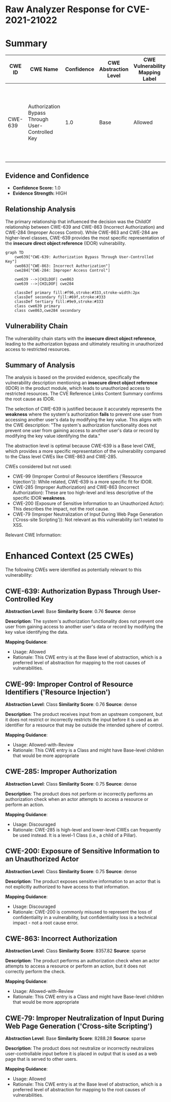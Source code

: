 # Raw Analyzer Response for CVE-2021-21022

# Summary
| CWE ID  | CWE Name | Confidence | CWE Abstraction Level | CWE Vulnerability Mapping Label | CWE-Vulnerability Mapping Notes |
|----------------|----------------------------------------------------------------------------------------------------|----------------|-------------------------|-----------------------------------|-----------------------------------------------------------------------------------------------------------------------------------------------------------------------------------------------------------------------------------------------------------------------------------|
| CWE-639 | Authorization Bypass Through User-Controlled Key | 1.0 | Base | Allowed | This CWE entry is at the Base level of abstraction, which is a preferred level of abstraction for mapping to the root causes of vulnerabilities. |

## Evidence and Confidence

*   **Confidence Score:** 1.0
*   **Evidence Strength:** HIGH

## Relationship Analysis
The primary relationship that influenced the decision was the ChildOf relationship between CWE-639 and CWE-863 (Incorrect Authorization) and CWE-284 (Improper Access Control). While CWE-863 and CWE-284 are higher-level classes, CWE-639 provides the most specific representation of the **insecure direct object reference** (IDOR) vulnerability.

```mermaid
graph TD
    cwe639["CWE-639: Authorization Bypass Through User-Controlled Key"]
    cwe863["CWE-863: Incorrect Authorization"]
    cwe284["CWE-284: Improper Access Control"]
    
    cwe639 -->|CHILDOF| cwe863
    cwe639 -->|CHILDOF| cwe284
    
    classDef primary fill:#f96,stroke:#333,stroke-width:2px
    classDef secondary fill:#69f,stroke:#333
    classDef tertiary fill:#9e9,stroke:#333
    class cwe639 primary
    class cwe863,cwe284 secondary
```

## Vulnerability Chain
The vulnerability chain starts with the **insecure direct object reference**, leading to the authorization bypass and ultimately resulting in unauthorized access to restricted resources.

## Summary of Analysis
The analysis is based on the provided evidence, specifically the vulnerability description mentioning an **insecure direct object reference** (IDOR) in the product module, which leads to unauthorized access to restricted resources. The CVE Reference Links Content Summary confirms the root cause as IDOR.

The selection of CWE-639 is justified because it accurately represents the **weakness** where the system's authorization **fails** to prevent one user from accessing another user's data by modifying the key value. This aligns with the CWE description: "The system's authorization functionality does not prevent one user from gaining access to another user's data or record by modifying the key value identifying the data."

The abstraction level is optimal because CWE-639 is a Base level CWE, which provides a more specific representation of the vulnerability compared to the Class level CWEs like CWE-863 and CWE-285.

CWEs considered but not used:

*   CWE-99 (Improper Control of Resource Identifiers ('Resource Injection')): While related, CWE-639 is a more specific fit for IDOR.
*   CWE-285 (Improper Authorization) and CWE-863 (Incorrect Authorization): These are too high-level and less descriptive of the specific IDOR **weakness**.
*   CWE-200 (Exposure of Sensitive Information to an Unauthorized Actor): This describes the impact, not the root cause.
*   CWE-79 (Improper Neutralization of Input During Web Page Generation ('Cross-site Scripting')): Not relevant as this vulnerability isn't related to XSS.

Relevant CWE Information:

# Enhanced Context (25 CWEs)
The following CWEs were identified as potentially relevant to this vulnerability:

## CWE-639: Authorization Bypass Through User-Controlled Key
**Abstraction Level**: Base
**Similarity Score**: 0.76
**Source**: dense

**Description**:
The system's authorization functionality does not prevent one user from gaining access to another user's data or record by modifying the key value identifying the data.

**Mapping Guidance**:
- Usage: Allowed
- Rationale: This CWE entry is at the Base level of abstraction, which is a preferred level of abstraction for mapping to the root causes of vulnerabilities.

## CWE-99: Improper Control of Resource Identifiers ('Resource Injection')
**Abstraction Level**: Class
**Similarity Score**: 0.76
**Source**: dense

**Description**:
The product receives input from an upstream component, but it does not restrict or incorrectly restricts the input before it is used as an identifier for a resource that may be outside the intended sphere of control.

**Mapping Guidance**:
- Usage: Allowed-with-Review
- Rationale: This CWE entry is a Class and might have Base-level children that would be more appropriate

## CWE-285: Improper Authorization
**Abstraction Level**: Class
**Similarity Score**: 0.75
**Source**: dense

**Description**:
The product does not perform or incorrectly performs an authorization check when an actor attempts to access a resource or perform an action.

**Mapping Guidance**:
- Usage: Discouraged
- Rationale: CWE-285 is high-level and lower-level CWEs can frequently be used instead. It is a level-1 Class (i.e., a child of a Pillar).

## CWE-200: Exposure of Sensitive Information to an Unauthorized Actor
**Abstraction Level**: Class
**Similarity Score**: 0.75
**Source**: dense

**Description**:
The product exposes sensitive information to an actor that is not explicitly authorized to have access to that information.

**Mapping Guidance**:
- Usage: Discouraged
- Rationale: CWE-200 is commonly misused to represent the loss of confidentiality in a vulnerability, but confidentiality loss is a technical impact - not a root cause error.

## CWE-863: Incorrect Authorization
**Abstraction Level**: Class
**Similarity Score**: 8357.82
**Source**: sparse

**Description**:
The product performs an authorization check when an actor attempts to access a resource or perform an action, but it does not correctly perform the check.

**Mapping Guidance**:
- Usage: Allowed-with-Review
- Rationale: This CWE entry is a Class and might have Base-level children that would be more appropriate

## CWE-79: Improper Neutralization of Input During Web Page Generation ('Cross-site Scripting')
**Abstraction Level**: Base
**Similarity Score**: 8288.28
**Source**: sparse

**Description**:
The product does not neutralize or incorrectly neutralizes user-controllable input before it is placed in output that is used as a web page that is served to other users.

**Mapping Guidance**:
- Usage: Allowed
- Rationale: This CWE entry is at the Base level of abstraction, which is a preferred level of abstraction for mapping to the root causes of vulnerabilities.
